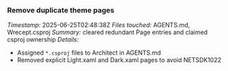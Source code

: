 ### Remove duplicate theme pages
*Timestamp:* 2025-06-25T02:48:38Z
*Files touched:* AGENTS.md, Wrecept.csproj
*Summary:* cleared redundant Page entries and claimed csproj ownership
*Details:*
- Assigned `*.csproj` files to Architect in AGENTS.md
- Removed explicit Light.xaml and Dark.xaml pages to avoid NETSDK1022
